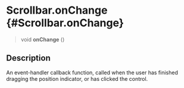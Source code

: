 Scrollbar.onChange {#Scrollbar.onChange}
==================

> void **onChange** ()

Description
-----------

An event-handler callback function, called when the user has finished
dragging the position indicator, or has clicked the control.
